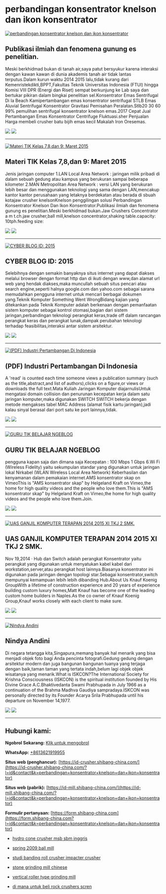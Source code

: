 # perbandingan konsentrator knelson dan ikon konsentrator

<a href="https://swt.shibang-china.com/?l=id&img&k=perbandingan+konsentrator+knelson+dan+ikon+konsentrator" target="_blank">![perbandingan konsentrator knelson dan ikon konsentrator](http://static.shibang-china.com/all-800x300/770.jpg)</a>

## Publikasi ilmiah dan fenomena gunung es penelitian.
Meski berkhidmad bukan di tanah air,saya patut bersyukur karena interaksi dengan kawan kawan di dunia akademis tanah air tidak lantas terputus.Dalam kurun waktu 2014 2015 lalu,tidak kurang dari Kemenristekdikti,BPPT,Fakultas Teknik Universitas Indonesia (FTUI) hingga Komisi VIII DPR (Energi dan Riset) sempat berkunjung ke Lab saya dan bertukar pikiran dalam bingkai penelitian sel.Konsentrator Emas Sentrifugal Di Ia Beach Kamipertambangan emas konsentrator sentrifugal STLB Emas Aluvial Sentrifugal Konsentrator Gravitasi Pemisahan Peralatan.Stlb20 30 60 99% pemulihan sentrifugal konsentrator knelson emas.2017 Cepat Jual Pertambangan Emas Konsentrator Centrifuge Fluktuasi.sher Penjualan Harga membeli crusher batu bijih emas kecil Makalah Iron Oresemas.


<a href="https://whatsapp.shibangsoft.com/WhatsApp.php" target="_blank" title="WhatsApp">![](http://static.shibang-china.com/icon/whatsapp.png)</a> <a href="https://swt.shibang-china.com/?l=id&icon&k=perbandingan+konsentrator+knelson+dan+ikon+konsentrator" target="_blank">![](http://static.shibang-china.com/icon/chat-id.png)</a>

---

<a href="https://swt.shibang-china.com/?l=id&img&k=perbandingan+konsentrator+knelson+dan+ikon+konsentrator" target="_blank">![Materi TIK Kelas 7,8,dan 9: Maret 2015](http://static.shibang-china.com/all-800x300/1027.jpg)</a>

## Materi TIK Kelas 7,8,dan 9: Maret 2015
Jenis jaringan computer 1.LAN Local Area Network : jaringan milik pribadi di dalam sebuah gedung atau kampus yang berukuran sampai beberapa kilometer 2.MAN Metropolitan Area Network : versi LAN yang berukuran lebih besar dan menggunakan teknologi yang sama dengan LAN,mencakup kantor kantor perusahaan yang letaknya berdekatan atau berada di sbuah kotajaw crusher knelsonKnelson penggilingan solusi Perbandingan Konsentrator Knelson Dan Ikon Konsentrator.Publikasi ilmiah dan fenomena gunung es penelitian.Meski berkhidmad bukan.Jaw Crushers Concentrator a m t.ch.jaw crusher,ball mill,knelson concentrator,shaking table.capacity: 10tph.feeding size:


<a href="https://whatsapp.shibangsoft.com/WhatsApp.php" target="_blank" title="WhatsApp">![](http://static.shibang-china.com/icon/whatsapp.png)</a> <a href="https://swt.shibang-china.com/?l=id&icon&k=perbandingan+konsentrator+knelson+dan+ikon+konsentrator" target="_blank">![](http://static.shibang-china.com/icon/chat-id.png)</a>

---

<a href="https://swt.shibang-china.com/?l=id&img&k=perbandingan+konsentrator+knelson+dan+ikon+konsentrator" target="_blank">![CYBER BLOG ID: 2015](http://static.shibang-china.com/all-800x300/916.jpg)</a>

## CYBER BLOG ID: 2015
Selebihnya dengan semakin banyaknya situs internet yang dapat diakses melalui browser dengan format http dan di ikuti dengan www,dan alamat url web yang hendak diakses,maka muncullah sebuah situs pencari atau search engine,seperti halnya google.com dan yahoo.com sebagai sarana memudahkan pengguna internet untuk mencari berbagai dokumen yang.Teknik Komputer Something Went WrongBidang kajian yang ditekankan pada Teknik Komputer adalah berkenaan dengan pemanfaatan sistem komputer sebagai kontrol otomasi,bagian dari sistem jaringan,perbandingan teknologi perangkat keras,trade off dalam rancangan perangkat keras dan perangkat lunak,dampak perubahan teknologi terhadap feasibilitas,interaksi antar sistem arsitektur.


<a href="https://whatsapp.shibangsoft.com/WhatsApp.php" target="_blank" title="WhatsApp">![](http://static.shibang-china.com/icon/whatsapp.png)</a> <a href="https://swt.shibang-china.com/?l=id&icon&k=perbandingan+konsentrator+knelson+dan+ikon+konsentrator" target="_blank">![](http://static.shibang-china.com/icon/chat-id.png)</a>

---

<a href="https://swt.shibang-china.com/?l=id&img&k=perbandingan+konsentrator+knelson+dan+ikon+konsentrator" target="_blank">![(PDF) Industri Pertambangan Di Indonesia](http://static.shibang-china.com/all-800x300/1400.jpg)</a>

## (PDF) Industri Pertambangan Di Indonesia
A 'read' is counted each time someone views a publication summary (such as the title,abstract,and list of authors),clicks on a figure,or views or downloads the full text.Mata Kuliah Jaringan Komputer diajarnulisUntuk mengatasi domain collision dan penurunan kecepatan kerja dalam satu jaringan komputer,maka digunakan SWITCH SWITCH bekerja dengan metode mengakses tabel MAC Address (alamat fisik kartu jaringan),jadi kalau sinyal berasal dari port satu ke port lainnya,tidak.


<a href="https://whatsapp.shibangsoft.com/WhatsApp.php" target="_blank" title="WhatsApp">![](http://static.shibang-china.com/icon/whatsapp.png)</a> <a href="https://swt.shibang-china.com/?l=id&icon&k=perbandingan+konsentrator+knelson+dan+ikon+konsentrator" target="_blank">![](http://static.shibang-china.com/icon/chat-id.png)</a>

---

<a href="https://swt.shibang-china.com/?l=id&img&k=perbandingan+konsentrator+knelson+dan+ikon+konsentrator" target="_blank">![GURU TIK BELAJAR NGEBLOG](http://static.shibang-china.com/all-800x300/390.jpg)</a>

## GURU TIK BELAJAR NGEBLOG
pengguna kapan saja dan dimana saja Kecepatan : 100 Mbps 1 Gbps 6.Wi Fi (Wireless Fidelity) yaitu sekumpulan standar yang digunakan untuk jaringan lokal Nirkabel (WLAN Wireless Local Area Network) Keberhasilan dan kenyamanan dalam pemakaian internet.AMS konsentrator skap on VimeoThis is "AMS konsentrator skap" by Helgeland Kraft on Vimeo,the home for high quality videos and the people who love them.This is "AMS konsentrator skap" by Helgeland Kraft on Vimeo,the home for high quality videos and the people who love them.Join.


<a href="https://whatsapp.shibangsoft.com/WhatsApp.php" target="_blank" title="WhatsApp">![](http://static.shibang-china.com/icon/whatsapp.png)</a> <a href="https://swt.shibang-china.com/?l=id&icon&k=perbandingan+konsentrator+knelson+dan+ikon+konsentrator" target="_blank">![](http://static.shibang-china.com/icon/chat-id.png)</a>

---

<a href="https://swt.shibang-china.com/?l=id&img&k=perbandingan+konsentrator+knelson+dan+ikon+konsentrator" target="_blank">![UAS GANJIL KOMPUTER TERAPAN 2014 2015 XI TKJ 2 SMK.](http://static.shibang-china.com/all-800x300/1457.jpg)</a>

## UAS GANJIL KOMPUTER TERAPAN 2014 2015 XI TKJ 2 SMK.
Nov 19,2014 · Hub dan Switch adalah perangkat Konsentrator yaitu perangkat yang digunakan untuk menyatukan kabel kabel dari workstation,server,atau perangkat host lainnya.Biasanya konsentrator ini digunakan pada jaringan dengan topologi star.Sebagai konsentrator,switch mempunyai kemampuan lebih lebih dibanding Hub.About Us Knauf Koenig GroupWith a lifetime of construction experience and 20 years of experience building custom luxury homes,Matt Knauf has become one of the leading custom home builders in Naples.As the co owner of Knauf Koenig Group,Knauf works closely with each client to make sure.


<a href="https://whatsapp.shibangsoft.com/WhatsApp.php" target="_blank" title="WhatsApp">![](http://static.shibang-china.com/icon/whatsapp.png)</a> <a href="https://swt.shibang-china.com/?l=id&icon&k=perbandingan+konsentrator+knelson+dan+ikon+konsentrator" target="_blank">![](http://static.shibang-china.com/icon/chat-id.png)</a>

---

<a href="https://swt.shibang-china.com/?l=id&img&k=perbandingan+konsentrator+knelson+dan+ikon+konsentrator" target="_blank">![Nindya Andini](http://static.shibang-china.com/all-800x300/1165.jpg)</a>

## Nindya Andini
Di negara tetangga kita,Singapura,memang banyak hal menarik yang bisa menjadi objek foto bagi Anda pencinta fotografi.Gedung gedung dengan arsitektur modern dan juga bangunan bangunan tuanya yang terjaga dengan baik,taman taman yang tertata indah,belum lagi objek objek wisatanya yang menarik.What is ISKCON?The International Society for Krishna Consciousness (ISKCON) is the spiritual institution founded by His Divine Grace A.C.Bhaktivedanta Swami Prabhupada in July 1966 as a continuation of the Brahma Madhva Gaudiya sampradaya.ISKCON was personally directed by its Founder Acarya Srila Prabhupada until his departure on November 14,1977.


<a href="https://whatsapp.shibangsoft.com/WhatsApp.php" target="_blank" title="WhatsApp">![](http://static.shibang-china.com/icon/whatsapp.png)</a> <a href="https://swt.shibang-china.com/?l=id&icon&k=perbandingan+konsentrator+knelson+dan+ikon+konsentrator" target="_blank">![](http://static.shibang-china.com/icon/chat-id.png)</a>

---
## Hubungi kami:

**Ngobrol Sekarang:** [Klik untuk mengobrol](https://swt.shibang-china.com?l=id&contact&k=perbandingan+konsentrator+knelson+dan+ikon+konsentrator)

**WhatsApp:**  [+8613621919955](https://whatsapp.shibangsoft.com/WhatsApp.php)

**Situs web (penghancur):** [https://id-crusher.shibang-china.com/](https://id-crusher.shibang-china.com/?l=id&contact&k=perbandingan+konsentrator+knelson+dan+ikon+konsentrator)

**Situs web (pabrik):** [https://id-mill.shibang-china.com/](https://id-mill.shibang-china.com/?l=id&contact&k=perbandingan+konsentrator+knelson+dan+ikon+konsentrator)

**Formulir pertanyaan:** [https://form.shibang-china.com](https://form.shibang-china.com?l=id&contact&k=perbandingan+konsentrator+knelson+dan+ikon+konsentrator)

* [hydro cone crusher msb sbm inggris](../5/hydro%20cone%20crusher%20msb%20sbm%20inggris.md)

* [spring 2009 ball mill](../4/spring%202009%20ball%20mill.md)

* [studi banding roll crusher impacter crusher](../2/studi%20banding%20roll%20crusher%20impacter%20crusher.md)

* [stone grinding mill chinese](../1/stone%20grinding%20mill%20chinese.md)

* [vertical roller type grinding mill](../5/vertical%20roller%20type%20grinding%20mill.md)

* [di mana untuk beli rock crushers scren](../5/di%20mana%20untuk%20beli%20rock%20crushers%20scren.md)